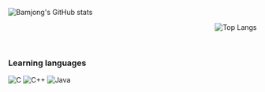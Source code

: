 <div align="left">

![Bamjong's GitHub stats](https://github-readme-stats.vercel.app/api?username=Bamjong&show_icons=true&theme=dark)
</div>
<div align="right">

![Top Langs](https://github-readme-stats.vercel.app/api/top-langs/?username=Bamjong&layout=compact&theme=dark)

</div>


<br>

### Learning languages
![C](https://img.shields.io/badge/c-%2300599C.svg?style=for-the-badge&logo=c&logoColor=white)
![C++](https://img.shields.io/badge/c++-%2300599C.svg?style=for-the-badge&logo=c%2B%2B&logoColor=white)
![Java](https://img.shields.io/badge/java-%23ED8B00.svg?style=for-the-badge&logo=java&logoColor=white) 

